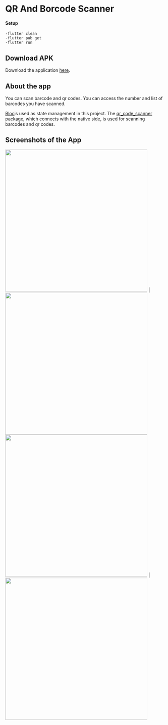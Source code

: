 # QR And Borcode Scanner

#### Setup

```
-flutter clean
-flutter pub get
-flutter run
```

## Download APK
Download the application [here](https://dosya.co/9x7wkd4sou71/app-release.apk.html).

## About the app
You can scan barcode and qr codes.
You can access the number and list of barcodes you have scanned.

[Bloc](https://pub.dev/packages/flutter_bloc)is used as state management in this project.
The [qr_code_scanner](https://pub.dev/packages/qr_code_scanner) package, which connects with the native side, is used for scanning barcodes and qr codes.

## Screenshots of the App
<img src="https://user-images.githubusercontent.com/56471014/149637401-a2980066-9a41-40fe-a272-caa61c3874e3.jpg" height="450"> |  <img src="https://user-images.githubusercontent.com/56471014/149637405-d89b2b03-5ffa-403b-a9ab-e885a6a99bd4.jpg" height="450">
<img src="https://user-images.githubusercontent.com/56471014/149637410-1b9f34b6-7e5d-4f35-98a3-3e876b05d3f3.jpg" height="450"> |  <img src="https://user-images.githubusercontent.com/56471014/149637411-a3f62fab-a174-4223-8691-68b5e2b62c9d.jpg" height="450">

